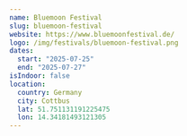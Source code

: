 ```yaml
---
name: Bluemoon Festival
slug: bluemoon-festival
website: https://www.bluemoonfestival.de/
logo: /img/festivals/bluemoon-festival.png
dates:
  start: "2025-07-25"
  end: "2025-07-27"
isIndoor: false
location:
  country: Germany
  city: Cottbus
  lat: 51.751131191225475
  lon: 14.34181493121305
---
```

